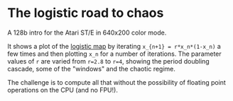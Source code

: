 # The logistic road to chaos

A 128b intro for the Atari ST/E in 640x200 color mode.

It shows a plot of the [logistic map](https://en.wikipedia.org/wiki/Logistic_map) by iterating `x_{n+1} = r*x_n*(1-x_n)` a few times and then plotting `x_n` for a number of iterations. The parameter values of `r` are varied from `r=2.8` to `r=4`, showing the period doubling cascade, some of the "windows" and the chaotic regime.

The challenge is to compute all that without the possibility of floating point operations on the CPU (and no FPU!).